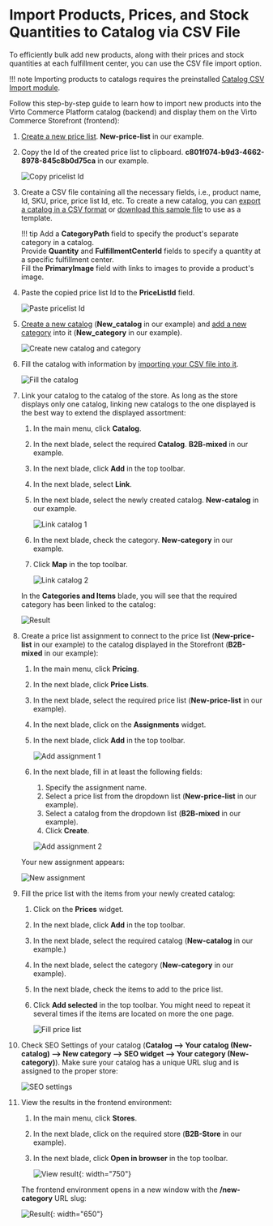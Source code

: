 # Import Products, Prices, and Stock Quantities to Catalog via CSV File

To efficiently bulk add new products, along with their prices and stock quantities at each fulfillment center, you can use the CSV file import option.

!!! note
    Importing products to catalogs requires the preinstalled [Catalog CSV Import module](https://github.com/VirtoCommerce/vc-module-catalog-csv-import).

Follow this step-by-step guide to learn how to import new products into the Virto Commerce Platform catalog (backend) and display them on the Virto Commerce Storefront (frontend):


1. [Create a new price list](../pricing/creating-new-price-list.md). **New-price-list** in our example.
1. Copy the Id of the created price list to clipboard. **c801f074-b9d3-4662-8978-845c8b0d75ca** in our example.

    ![Copy pricelist Id](media/copy-pricelist-id.png)

1. Create a CSV file containing all the necessary fields, i.e., product name, Id, SKU, price, price list Id, etc. To create a new catalog, you can [export a catalog in a CSV format](export-catalog.md) or [download this sample file](price-list-sample.xlsx) to use as a template.

    !!! tip 
        Add a **CategoryPath** field to specify the product's separate category in a catalog.<br>
        Provide **Quantity** and **FulfillmentCenterId** fields to specify a quantity at a specific fulfillment center.<br>
        Fill the **PrimaryImage** field with links to images to provide a product's image.

1. Paste the copied price list Id to the **PriceListId** field.

    ![Paste pricelist Id](media/paste-pricelist-id.png)

1. [Create a new catalog](add-new-catalog.md#add-new-catalog) (**New_catalog** in our example) and [add a new category](managing-categories.md#add-new-category) into it (**New_category** in our example).

    ![Create new catalog and category](media/create-new-catalog-and-category.png)

1. Fill the catalog with information by [importing your CSV file into it](import-catalog.md).

    ![Fill the catalog](media/add-info-via-csv.png)

1. Link your catalog to the catalog of the store. As long as the store displays only one catalog, linking new catalogs to the one displayed is the best way to extend the displayed assortment:

    1. In the main menu, click **Catalog**.
    1. In the next blade, select the required **Catalog**. **B2B-mixed** in our example.
    1. In the next blade, click **Add** in the top toolbar.
    1. In the next blade, select **Link**.
    1. In the next blade, select the newly created catalog. **New-catalog** in our example.

        ![Link catalog 1](media/link-catalog-1.png)

    1. In the next blade, check the category. **New-category** in our example.
    1. Click **Map** in the top toolbar.

        ![Link catalog 2](media/link-catalog-2.png)

    In the **Categories and Items** blade, you will see that the required category has been linked to the catalog:

    ![Result](media/result.png)

1. Create a price list assignment to connect to the price list (**New-price-list** in our example) to the catalog displayed in the Storefront (**B2B-mixed** in our example):

    1. In the main menu, click **Pricing**.
    1. In the next blade, click **Price Lists**.
    1. In the next blade, select the required price list (**New-price-list** in our example).
    1. In the next blade, click on the **Assignments** widget. 
    1. In the next blade, click **Add** in the top toolbar.

        ![Add assignment 1](media/add-assignment-1.png)

    1. In the next blade, fill in at least the following fields:
        
        1. Specify the assignment name.
        1. Select a price list from the dropdown list (**New-price-list** in our example).
        1. Select a catalog from the dropdown list (**B2B-mixed** in our example).
        1. Click **Create**.

        ![Add assignment 2](media/add-assignment-2.png)

    Your new assignment appears:

    ![New assignment](media/new-assignment.png)

1. Fill the price list with the items from your newly created catalog:
    1. Click on the **Prices** widget.
    1. In the next blade, click **Add** in the top toolbar.
    1. In the next blade, select the required catalog (**New-catalog** in our example.)
    1. In the next blade, select the category (**New-category** in our example).
    1. In the next blade, check the items to add to the price list. 
    1. Click **Add selected** in the top toolbar. You might need to repeat it several times if the items are located on more the one page.

        ![Fill price list](media/fill-price-list-1.png)

1. Check SEO Settings of your catalog (**Catalog --> Your catalog (New-catalog) --> New category --> SEO widget --> Your category (New-category)**). Make sure your catalog has a unique URL slug and is assigned to the proper store:

    ![SEO settings](media/seo-settings.png)

1. View the results in the frontend  environment:

    1. In the main menu, click **Stores**.
    1. In the next blade, click on the required store (**B2B-Store** in our example).
    1. In the next blade, click **Open in browser** in the top toolbar.


        ![View result](media/result-in-frontend-2.png){: width="750"}

    The frontend environment opens in a new window with the **/new-category** URL slug:

    ![Result](media/result-in-frontend.png){: width="650"}
